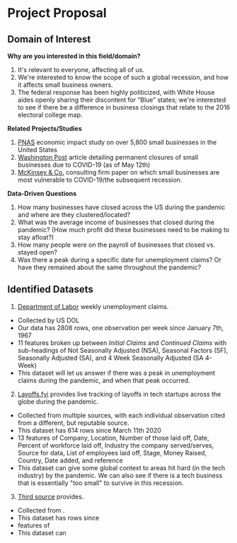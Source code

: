 # Project Proposal


## Domain of Interest
**Why are you interested in this field/domain?**
1. It's relevant to everyone, affecting all of us.
2. We're interested to know the scope of such a global recession, and how it affects small business owners.
3. The federal response has been highly politicized, with White House aides openly sharing their discontent for “Blue” states; we're interested to see if there be a difference in business closings that relate to the 2016 electoral college map.

**Related Projects/Studies**
1. [PNAS](https://www.pnas.org/content/117/30/17656) economic impact study on over 5,800 small businesses in the United States
2. [Washington Post](https://www.washingtonpost.com/business/2020/05/12/small-business-used-define-americas-economy-pandemic-could-end-that-forever/) article detailing permanent closures of small businesses due to COVID-19 (as of May 12th)
3. [McKinsey & Co.](https://www.mckinsey.com/~/media/McKinsey/Featured%20Insights/Americas/Which%20small%20businesses%20are%20most%20vulnerable%20to%20COVID%2019%20and%20when/Which-small-businesses-are-most-vulnerable-to-COVID-19-and-when-final.pdf) consulting firm paper on which small businesses are most vulnerable to COVID-19/the subsequent recession.

**Data-Driven Questions**
1. How many businesses have closed across the US during the pandemic and where are they clustered/located?
2. What was the average income of businesses that closed during the pandemic? (How much profit did these businesses need to be making to stay afloat?)
3. How many people were on the payroll of businesses that closed vs. stayed open?
4. Was there a peak during a specific date for unemployment claims? Or have they remained about the same throughout the pandemic?

## Identified Datasets

1. [Department of Labor](https://oui.doleta.gov/unemploy/wkclaims/report.asp) weekly unemployment claims.
  - Collected by US DOL
  - Our data has 2808 rows, one observation per week since January 7th, 1967
  - 11 features broken up between _Initial Claims_ and _Continued Claims_ with sub-headings of Not Seasonally Adjusted (NSA), Seasonal Factors (SF), Seasonally Adjusted (SA), and 4 Week Seasonally Adjusted (SA 4-Week)
  - This dataset will let us answer if there was a peak in unemployment claims during the pandemic, and when that peak occurred.

2. [Layoffs.fyi](https://layoffs.fyi/tracker/) provides live tracking of layoffs in tech startups across the globe during the pandemic.
  - Collected from multiple sources, with each individual observation cited from a different, but reputable source.
  - This dataset has 614 rows since March 11th 2020
  - 13 features of Company, Location, Number of those laid off, Date, Percent of workforce laid off, Industry the company served/serves, Source for data, List of employees laid off, Stage, Money Raised, Country, Date added, and reference
  - This dataset can give some global context to areas hit hard (in the tech industry) by the pandemic. We can also see if there is a tech business that is essentially "too small" to survive in this recession.

3. [Third source]() provides.
  - Collected from .
  - This dataset has  rows since 
  -  features of 
  - This dataset can 
